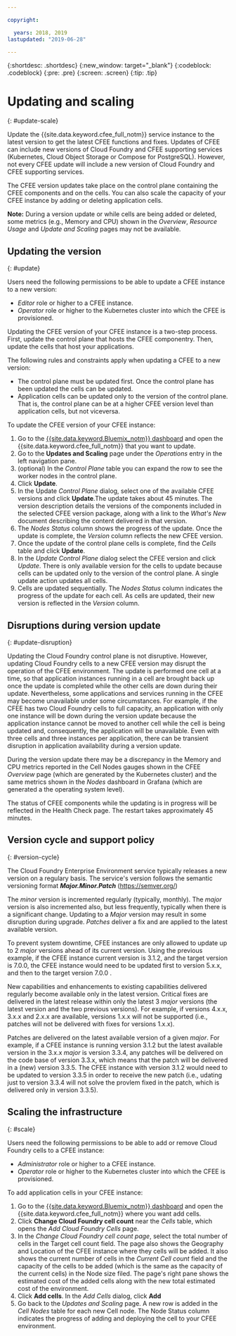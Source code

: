```yaml
---

copyright:

  years: 2018, 2019
lastupdated: "2019-06-28"

---
```


{:shortdesc: .shortdesc}
{:new_window: target="_blank"}
{:codeblock: .codeblock}
{:pre: .pre}
{:screen: .screen}
{:tip: .tip}

# Updating and scaling
{: #update-scale}

Update the {{site.data.keyword.cfee_full_notm}} service instance to the latest version to get the latest CFEE functions and fixes. Updates of CFEE can include new versions of Cloud Foundry and CFEE supporting services (Kubernetes, Cloud Object Storage or Compose for PostgreSQL).  However, not every CFEE update will include a new version of Cloud Foundry and CFEE supporting services.

The CFEE version updates take place on the control plane containing the CFEE components and on the cells. You can also scale the capacity of your CFEE instance by adding or deleting application cells.

**Note:** During a version update or while cells are being added or deleted, some metrics (e.g., Memory and CPU) shown in the _Overview_, _Resource Usage_ and _Update and Scaling_ pages may not be available.

## Updating the version
{: #update}

Users need the following permissions to be able to update a CFEE instance to a new version:
   * _Editor_ role or higher to a CFEE instance.
   * _Operator_ role or higher to the Kubernetes cluster into which the CFEE is provisioned.

Updating the CFEE version of your CFEE instance is a two-step process. First, update the control plane that hosts the CFEE componentry. Then, update the cells that host your applications.

The following rules and constraints apply when updating a CFEE to a new version:
* The control plane must be updated first. Once the control plane has been updated the cells can be updated.
* Application cells can be updated only to the version of the control plane.  That is, the control plane can be at a higher CFEE version level than application cells, but not viceversa.

To update the CFEE version of your CFEE instance:
1. Go to the [{{site.data.keyword.Bluemix_notm}} dashboard](https://cloud.ibm.com/dashboard/apps/) and open the {{site.data.keyword.cfee_full_notm}} that you want to update.
2. Go to the **Updates and Scaling** page under the _Operations_ entry in the left navigation pane.
3. (optional) In the _Control Plane_ table you can expand the row to see the worker nodes in the control plane.
4. Click **Update**.
5. In the Update _Control Plane_ dialog, select one of the available CFEE versions and click **Update**.The update takes about 45 minutes.  The version description details the versions of the components included in the selected CFEE version package, along with a link to the _What's New_ document describing the content delivered in that version.
6. The _Nodes Status_ column shows the progress of the update. Once the update is complete, the _Version_ column reflects the new CFEE version.
7. Once the update of the control plane cells is complete, find the _Cells_ table and click **Update**.
8. In the _Update Control Plane_ dialog select the CFEE version and click *Update*. There is only available version for the cells to update because cells can be updated only to the version of the control plane. A single update action updates all cells.
9. Cells are updated sequentially. The _Nodes Status_ column indicates the progress of the update for each cell. As cells are updated, their new version is reflected in the _Version_ column.

## Disruptions during version update
{: #update-disruption}

Updating the Cloud Foundry control plane is not disruptive.  However, updating Cloud Foundry cells to a new CFEE version may disrupt the operation of the CFEE environment.  The update is performed one cell at a time, so that application instances running in a cell are brought back up once the update is completed while the other cells are down during their update. Nevertheless, some applications and services running in the CFEE may become unavailable under some circumstances. For example, if the CFEE has two Cloud Foundry cells to full capacity, an application with only one instance will be down during the version update because the application instance cannot be moved to another cell while the cell is being updated and, consequently, the application will be unavailable.  Even with three cells and three instances per application, there can be transient disruption in application availability during a version update.

During the version update there may be a discrepancy in the Memory and CPU metrics reported in the Cell Nodes gauges shown in the CFEE _Overview_ page (which are generated by the Kubernetes cluster) and the same metrics shown in the _Nodes_ dashboard in Grafana (which are generated a the operating system level).

The status of CFEE components while the updating is in progress will be reflected in the Health Check page.  The restart takes approximately 45 minutes.

## Version cycle and support policy
{: #version-cycle}

The Cloud Foundry Enterprise Environment service typically releases a new version on a regulary basis. The service's version follows the semantic versioning format _**Major.Minor.Patch**_ (https://semver.org/)

The _minor_ version is incremented regularly (typically, monthly). The _major_ version is also incremented also, but less frequently, typically when there is a significant change.  Updating to a _Major_ version may result in some disruption during upgrade. _Patches_ deliver a fix and are applied to the latest available version. 

To prevent system downtime, CFEE instances are only allowed to update up to 2 _major_ versions ahead of its current version. Using the previous example, if the CFEE instance current version is 3.1.2, and the target version is 7.0.0, the CFEE instance would need to be updated first to version 5.x.x, and then to the target version 7.0.0 .

New capabilities and enhancements to existing capabilities delivered regularly become available only in the latest version. Critical fixes are delivered in the latest release within only the latest 3 _major_ versions (the latest version and the two previous versions). For example, if versions 4.x.x, 3.x.x and 2.x.x are available, versions 1.x.x will not be supported (i.e.,  patches will not be delivered with fixes for versions 1.x.x).  

Patches are delivered on the latest available version of a given _major_. For example, if a CFEE instance is running version 3.1.2 but the latest available version in the 3.x.x _major_ is version 3.3.4, any patches will be delivered on the code base of version 3.3.x, which means that the patch will be delivered in a (new) version 3.3.5. The CFEE instance with version 3.1.2 would need to be updated to version 3.3.5 in order to receive the new patch (i.e., udating just to version 3.3.4 will not solve the provlem fixed in the patch, which is delivered only in version 3.3.5).

## Scaling the infrastructure
{: #scale}

Users need the following permissions to be able to add or remove Cloud Foundry cells to a CFEE instance:
* _Administrator_ role or higher to a CFEE instance.
* _Operator_ role or higher to the Kubernetes cluster into which the CFEE is provisioned.

To add application cells in your CFEE instance:
1. Go to the [{{site.data.keyword.Bluemix_notm}} dashboard](https://cloud.ibm.com/dashboard/apps/) and open the {{site.data.keyword.cfee_full_notm}} where you want add cells.
2. Click **Change Cloud Foundry cell count** near the _Cells_ table, which opens the _Add Cloud Foundry Cells_ page.
3. In the _Change Cloud Foundry cell count page_, select the total number of cells in the Target cell count field. The page also shows the Geography and Location of the CFEE instance where they cells will be added. It also shows the current number of cells in the _Current Cell count_ field and the capacity of the cells to be added (which is the same as the capacity of the current cells) in the Node size filed. The page's right pane shows the estimated cost of the added cells along with the new total estimated cost of the environment.
4. Click **Add cells**.  In the _Add Cells_ dialog, click **Add**
5. Go back to the _Updates and Scaling_ page. A new row is added in the _Cell Nodes_ table for each new Cell node. The Node Status column indicates the progress of adding and deploying the cell to your CFEE environment.
